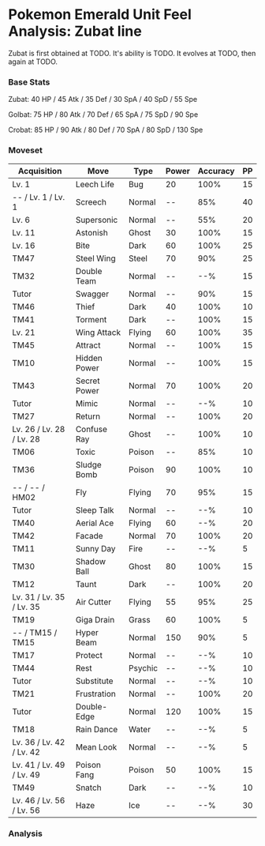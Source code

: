 # Pokemon Emerald Unit Feel Analysis: Zubat line

Zubat is first obtained at TODO. It's ability is TODO. It evolves at TODO, then again at TODO.

### Base Stats

Zubat: 40 HP / 45 Atk / 35 Def / 30 SpA / 40 SpD / 55 Spe

Golbat: 75 HP / 80 Atk / 70 Def / 65 SpA / 75 SpD / 90 Spe

Crobat: 85 HP / 90 Atk / 80 Def / 70 SpA / 80 SpD / 130 Spe

### Moveset

|Acquisition             |Move        |Type   |Power|Accuracy|PP |
|---                     |---         |---    |---  |---     |---|
|Lv. 1                   |Leech Life  |Bug    |20   |100%    |15 |
|-- / Lv. 1 / Lv. 1      |Screech     |Normal |--   |85%     |40 |
|Lv. 6                   |Supersonic  |Normal |--   |55%     |20 |
|Lv. 11                  |Astonish    |Ghost  |30   |100%    |15 |
|Lv. 16                  |Bite        |Dark   |60   |100%    |25 |
|TM47                    |Steel Wing  |Steel  |70   |90%     |25 |
|TM32                    |Double Team |Normal |--   |--%     |15 |
|Tutor                   |Swagger     |Normal |--   |90%     |15 |
|TM46                    |Thief       |Dark   |40   |100%    |10 |
|TM41                    |Torment     |Dark   |--   |100%    |15 |
|Lv. 21                  |Wing Attack |Flying |60   |100%    |35 |
|TM45                    |Attract     |Normal |--   |100%    |15 |
|TM10                    |Hidden Power|Normal |--   |100%    |15 |
|TM43                    |Secret Power|Normal |70   |100%    |20 |
|Tutor                   |Mimic       |Normal |--   |--%     |10 |
|TM27                    |Return      |Normal |--   |100%    |20 |
|Lv. 26 / Lv. 28 / Lv. 28|Confuse Ray |Ghost  |--   |100%    |10 |
|TM06                    |Toxic       |Poison |--   |85%     |10 |
|TM36                    |Sludge Bomb |Poison |90   |100%    |10 |
|-- / -- / HM02          |Fly         |Flying |70   |95%     |15 |
|Tutor                   |Sleep Talk  |Normal |--   |--%     |10 |
|TM40                    |Aerial Ace  |Flying |60   |--%     |20 |
|TM42                    |Facade      |Normal |70   |100%    |20 |
|TM11                    |Sunny Day   |Fire   |--   |--%     |5  |
|TM30                    |Shadow Ball |Ghost  |80   |100%    |15 |
|TM12                    |Taunt       |Dark   |--   |100%    |20 |
|Lv. 31 / Lv. 35 / Lv. 35|Air Cutter  |Flying |55   |95%     |25 |
|TM19                    |Giga Drain  |Grass  |60   |100%    |5  |
|-- / TM15 / TM15        |Hyper Beam  |Normal |150  |90%     |5  |
|TM17                    |Protect     |Normal |--   |--%     |10 |
|TM44                    |Rest        |Psychic|--   |--%     |10 |
|Tutor                   |Substitute  |Normal |--   |--%     |10 |
|TM21                    |Frustration |Normal |--   |100%    |20 |
|Tutor                   |Double-Edge |Normal |120  |100%    |15 |
|TM18                    |Rain Dance  |Water  |--   |--%     |5  |
|Lv. 36 / Lv. 42 / Lv. 42|Mean Look   |Normal |--   |--%     |5  |
|Lv. 41 / Lv. 49 / Lv. 49|Poison Fang |Poison |50   |100%    |15 |
|TM49                    |Snatch      |Dark   |--   |--%     |10 |
|Lv. 46 / Lv. 56 / Lv. 56|Haze        |Ice    |--   |--%     |30 |

### Analysis